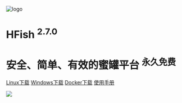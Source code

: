 <!-- _coverpage.md -->

![logo](http://img.threatbook.cn/hfish/logo.png ":size=200x202")

# HFish <sup class="version">2.7.0</sup>

# 安全、简单、有效的蜜罐平台 <sup class="version">永久免费</sup>


[Linux下载](https://hfish.io/#/2-2-linux)
[Windows下载](https://hfish.io/#/2-3-windows)
[Docker下载](https://hfish.io/#/2-1-docker)
[使用手册](#HFish设计理念)


<!-- 背景图片 -->
![](http://img.threatbook.cn/hfish/background.jpg)